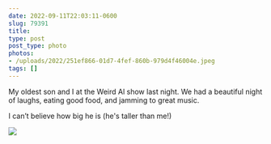 ```yaml
---
date: 2022-09-11T22:03:11-0600
slug: 79391
title: 
type: post
post_type: photo
photos:
- /uploads/2022/251ef866-01d7-4fef-860b-979d4f46004e.jpeg
tags: []
---
```

My oldest son and I at the Weird Al show last night. We had a beautiful night of laughs, eating good food, and jamming to great music.


I can’t believe how big he is (he's taller than me!)


![](/uploads/2022/251ef866-01d7-4fef-860b-979d4f46004e.jpeg)


